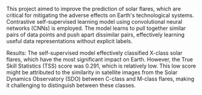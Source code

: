 This project aimed to improve the prediction of solar flares, which are critical for mitigating the adverse effects on Earth's technological systems. Contrastive self-supervised learning model using convolutional neural networks (CNNs) is employed. The model learns to pull together similar pairs of data points and push apart dissimilar pairs, effectively learning useful data representations without explicit labels.

Results:
The self-supervised model effectively classified X-class solar flares, which have the most significant impact on Earth. However, the True Skill Statistics (TSS) score was 0.291, which is relatively low. This low score might be attributed to the similarity in satellite images from the Solar Dynamics Observatory (SDO) between C-class and M-class flares, making it challenging to distinguish between these classes.
